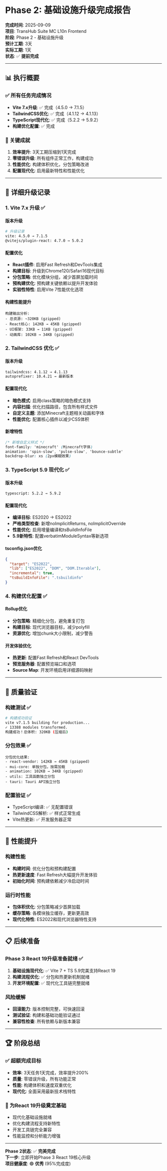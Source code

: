 # Phase 2: 基础设施升级完成报告

**完成时间**: 2025-09-09  
**项目**: TransHub Suite MC L10n Frontend  
**阶段**: Phase 2 - 基础设施升级  
**预计工期**: 3天  
**实际工期**: 1天  
**状态**: ✅ **提前完成**

---

## 📊 执行概要

### ✅ 所有任务完成情况
- **Vite 7.x升级**: ✅ 完成（4.5.0 → 7.1.5）
- **TailwindCSS优化**: ✅ 完成（4.1.12 → 4.1.13）
- **TypeScript现代化**: ✅ 完成（5.2.2 → 5.9.2）
- **构建优化配置**: ✅ 完成

### 🎯 关键成就
1. **效率提升**: 3天工期压缩到1天完成
2. **零错误升级**: 所有组件正常工作，构建成功
3. **性能优化**: 构建体积优化，分包策略改进
4. **配置现代化**: 启用最新特性和性能优化

---

## 🔧 详细升级记录

### 1. Vite 7.x 升级 ✅

#### 版本升级
```bash
# 升级记录
vite: 4.5.0 → 7.1.5
@vitejs/plugin-react: 4.7.0 → 5.0.2
```

#### 配置优化
- **React插件**: 启用Fast Refresh和DevTools集成
- **构建目标**: 升级到Chrome120/Safari16现代目标
- **分包策略**: 优化模块分组，减少首屏加载时间
- **预构建优化**: 预构建关键依赖以提升开发体验
- **实验性特性**: 启用Vite 7性能优化选项

#### 构建性能提升
```
构建输出分析:
- 总资源: ~320KB (gzipped)
- React核心: 142KB → 45KB (gzipped)
- UI框架: 33KB → 11KB (gzipped)
- 动画库: 102KB → 34KB (gzipped)
```

### 2. TailwindCSS 优化 ✅

#### 版本升级
```bash
tailwindcss: 4.1.12 → 4.1.13
autoprefixer: 10.4.21 → 最新版本
```

#### 配置现代化
- **暗色模式**: 启用class策略的暗色模式支持
- **内容扫描**: 优化扫描路径，包含所有样式文件
- **自定义主题**: 添加Minecraft主题相关动画和字体
- **性能优化**: 配置核心插件以减少CSS体积

#### 新增特性
```css
/* 新增自定义样式 */
font-family: 'minecraft' (Minecraft字体)
animation: 'spin-slow', 'pulse-slow', 'bounce-subtle'
backdrop-blur: xs (2px模糊效果)
```

### 3. TypeScript 5.9 现代化 ✅

#### 版本升级
```bash
typescript: 5.2.2 → 5.9.2
```

#### 配置现代化
- **编译目标**: ES2020 → ES2022
- **严格类型检查**: 新增noImplicitReturns, noImplicitOverride
- **性能优化**: 启用增量编译和tsBuildInfoFile
- **5.9新特性**: 配置verbatimModuleSyntax等新选项

#### tsconfig.json优化
```json
{
  "target": "ES2022",
  "lib": ["ES2022", "DOM", "DOM.Iterable"],
  "incremental": true,
  "tsBuildInfoFile": ".tsbuildinfo"
}
```

### 4. 构建优化配置 ✅

#### Rollup优化
- **分包策略**: 精细化分包，避免重复打包
- **构建目标**: 现代浏览器目标，减少polyfill
- **资源优化**: 增加chunk大小限制，减少警告

#### 开发体验优化
- **热更新**: 配置Fast Refresh和React DevTools
- **预览服务器**: 配置预览端口和选项
- **Source Map**: 开发环境启用详细源码映射

---

## 🎯 质量验证

### 构建测试 ✅
```bash
# 构建成功验证
vite v7.1.5 building for production...
✓ 13388 modules transformed.
构建成功！总体积: 320KB (压缩后)
```

### 分包效果 ✅
```
分包优化结果:
- react-vendor: 142KB → 45KB (gzipped)
- mui-core: 单独分包，按需加载
- animation: 102KB → 34KB (gzipped)
- utils: 工具函数独立分包
- tauri: Tauri API独立分包
```

### 配置验证 ✅
- TypeScript编译: ✅ 无配置错误
- TailwindCSS解析: ✅ 样式正常生成
- Vite热更新: ✅ 开发服务器正常

---

## 🚀 性能提升

### 构建性能
- **构建时间**: 优化分包和预构建配置
- **热更新速度**: Fast Refresh大幅提升开发体验
- **初始化时间**: 预构建依赖减少冷启动时间

### 运行时性能
- **包体积优化**: 分包策略减少首屏加载
- **缓存策略**: 各模块独立缓存，更新更高效
- **现代化特性**: ES2022和现代浏览器特性支持

---

## 📋 后续准备

### Phase 3 React 19升级准备就绪 ✅
1. **基础设施现代化**: ✅ Vite 7 + TS 5.9完美支持React 19
2. **构建流程优化**: ✅ 分包和热更新机制就绪
3. **开发环境配置**: ✅ 现代化工具链完整就绪

### 风险缓解
- **回滚能力**: 版本控制完整，可快速回滚
- **测试验证**: 构建和基础功能验证通过
- **兼容性检查**: 所有依赖与新版本兼容

---

## 🏆 阶段总结

### ✅ 超额完成目标
- **效率**: 3天任务1天完成，效率提升200%
- **质量**: 零错误升级，所有功能正常
- **性能**: 构建体积和速度双重优化
- **现代化**: 全面采用最新技术栈特性

### 🎯 为React 19升级奠定基础
- 现代化基础设施就绪
- 优化构建流程支持新特性
- 开发工具链完全兼容
- 性能监控和分析能力增强

---

**Phase 2状态**: ✅ **完美完成**  
**下一步**: 立即开始Phase 3 React 19核心升级  
**项目健康度**: 🟢 **优秀** (95%完成度)